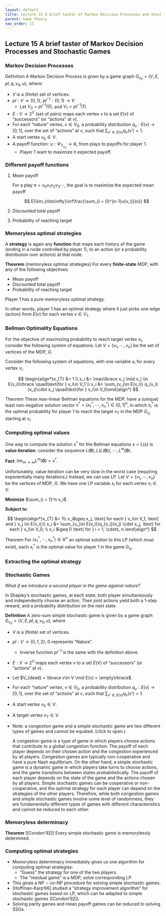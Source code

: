 ```yaml
---
layout: default
title: Lecture 15 A brief taster of Markov Decision Processes and Stochastic Games
parent: Game Theory
nav_order: 11
---
```


## Lecture 15 A brief taster of Markov Decision Processes and Stochastic Games

### Markov Decision Processes

Definition A Markov Decision Process is given by a game graph $G_{v_0} = (V, E, pl, q, v_0, u)$, where:

- $V$ is a (finite) set of vertices.
- $pl: V \to \lbrace 0, 1\rbrace$, $pl^{-1}: \lbrace 0, 1\rbrace \to V$
    - Let $V_0 = pl^{-1}(0)$, and $V_1 = pl^{-1}(1)$.
- $E: V\to 2^{V}$ (set of pairs) maps each vertex $v$ to a set $E(v)$ of “successors” (or “actions” at $v$).
- For each “nature” vertex, $v\in V_0$, a probability distribution $q_v: E(v)\to [0, 1]$, over the set of “actions” at $v$, such that $\sum _{v'\in E(v)} q_v(v') = 1$.
- A start vertex $v_0\in V$.
- A payoff function: $u: \Psi_{T_{v_0}} \to \mathbb{R}$, from plays to payoffs for player 1.
    - Player 1 want to maximize it expected payoff.

### Different payoff functions

1. Mean payoff
    
    For a play $\pi = v_0v_1v_2v_3\cdots$, the goal is to maximize the expected mean payoff
    
    $$
    E(\lim_{n\to\infty}\inf\frac{\sum_{i = 0}^{n-1}u(v_i)}{n})
    $$
    
2. Discounted total payoff
3. Probability of reaching target

### Memoryless optimal strategies

A **strategy** is again any **function** that maps each history of the game (ending in a node controlled by player 1), to an action (or a probability distribution over actions) at that node.

**Theorem** (memoryless optimal strategies) For every **finite-state** MDP, with any of the following objectives:

- Mean payoff
- Discounted total payoff
- Probability of reaching target

Player 1 has a pure memoryless optimal strategy.

In other words, player 1 has an optimal strategy where it just picks one edge (action) from $E(v)$ for each vertex $v\in V_1$.

### Bellman Optimality Equations

For the objective of maximizing probability to reach target vertex $v_t$, consider the following system of equations. Let $V = \lbrace v_1, \cdots, v_n\rbrace$ be the set of vertices of the MDP, $G$.

Consider the following system of equations, with one variable $x_i$ for every vertex $v_i$.

$$
\begin{align*}x_{T} &= 1 \\ x_i &= \max\lbrace x_j \mid v_j \in E(v_i)\rbrace \quad\text{for } v_i\in V_1 \\ x_i &= \sum_{v_j\in E(v_i)} q_{v_i}(v_j)\cdot x_j \quad\text{for } v_i\in V_0\end{align*}
$$

Theorem These max-linear Bellman equations for the MDP, have a (unique) least non-negative solution vector $x^\ast = (x_1^\ast, \cdots, x_n^\ast) \in [0, 1]^n$, in which $x_i^\ast$ is the optimal probability for player 1 to reach the target $v_{T}$ in the MDP $G_{v_i}$ starting at $v_i$.

### Computing optimal values

One way to compute the solution $x^\ast$ for the Bellman equations $x = L(x)$ is **value iteration**: consider the sequence $L(\mathbf{0}), L(L(\mathbf{0})), \cdots, L^m(\mathbf{0})$.

**Fact**: $\lim_{m\to \infty} L^{m}(\mathbf{0}) = x^\ast$.

Unfortunately, value iteration can be very slow in the worst case (requiring exponentially many iterations.) Instead, we can use LP. Let $V = \lbrace v_1, \cdots, v_n\rbrace$ be the vertices of MDP, $G$. We have one LP variable $x_i$ for each vertex $v_i \in V$.

**Minimize** $\sum_{i = 1}^n x_i$

**Subject to**:

$$
\begin{align*}x_{T} &= 1\\ x_i&\geq x_j, \text{ for each } v_i\in V_1, \text{ and } v_j \in E(v_i);\\ x_i &= \sum_{v_j\in E(v_i)}q_{v_i}(v_j) \cdot x_j, \text{ for each } v_i\in V_0; \\ x_i &\geq 0 \text{ for } i = 1, \cdots, n.\end{align*}
$$

Theorem For $(x_1^\ast, \cdots, x_n^\ast)\in \mathbb{R}^n$ an optimal solution to this LP (which must exist), each $x_i^\ast$ is the optimal value for player 1 in the game $G_{v_i}$. 

### Extracting the optimal strategy

### Stochastic Games

*What if we introduce a second player in the game against nature?*

In Shapley’s stochastic games, at each state, both player simultaneously and independently choose an action. Their joint actions yield both a 1-step reward, and a probability distribution on the next state.

**Definition** A zero-sum simple stochastic game is given by a game graph $G_{v_0} = (V, E, pl, q, v_0, u)$, where

- $V$ is a (finite) set of vertices.
- $pl: V \to \lbrace 0, 1, 2\rbrace$, 0 represents “Nature”.
    - Inverse function $pl^{-1}$ is the same with the definition above.
- $E:V\to 2^V$ maps each vertex $v$ to a set $E(V)$ of “successors” (or “actions” at $v$).
- Let $V_{dead} = \lbrace v\in V \mid E(v) = \empty\rbrace$.
- For each “nature” vertex, $v\in V_0$, a probability distribution $q_v: E(v)\to [0, 1]$, over the set of “actions” at $v$, such that $\sum_{v'\in E(v)}q_v(v') = 1$.
- A start vertex $v_0 \in V$.
- A target vertex $v_T \in V$.
- Note: a congestion game and a simple stochastic game are two different types of games and cannot be equated. (click to open.)
    
    A congestion game is a type of game in which players choose actions that contribute to a global congestion function. The payoff of each player depends on their chosen action and the congestion experienced by all players. Congestion games are typically non-cooperative and have a pure Nash equilibrium.
    On the other hand, a simple stochastic game is a dynamic game in which players take turns to choose actions, and the game transitions between states probabilistically. The payoff of each player depends on the state of the game and the actions chosen by all players. Simple stochastic games can be cooperative or non-cooperative, and the optimal strategy for each player can depend on the strategies of the other players.
    Therefore, while both congestion games and simple stochastic games involve some level of randomness, they are fundamentally different types of games with different characteristics and cannot be reduced to each other.
    

### Memoryless determinacy

**Theorem** ([Condon’92]) Every simple stochastic game is memorylessly determined.

### Computing optimal strategies

- Memoryless determinacy immediately gives us one algorithm for computing optimal strategies:
    - “Guess” the strategy for one of the two players.
    - The “residual game” is a MDP; solve corresponding LP.
- This gives a NP $\cap$ co-NP procedure for solving simple stochastic games.
- [Hoffman-Karp’66] studied a “strategy improvement algorithm” for stochastic games based on LP, which can be adapted to simple stochastic games ([Condon’92]).
- Solving parity games and mean payoff games can be reduced to solving SSGs.